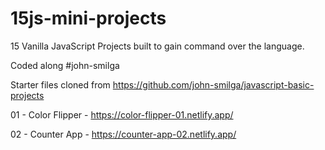 # 15js-mini-projects
15 Vanilla JavaScript Projects built to gain command over the language.

Coded along #john-smilga

Starter files cloned from https://github.com/john-smilga/javascript-basic-projects

01 - Color Flipper - https://color-flipper-01.netlify.app/

02 - Counter App - https://counter-app-02.netlify.app/
